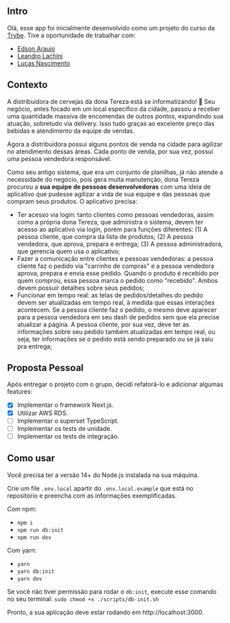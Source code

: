 ## Intro
Olá, esse app foi inicialmente desenvolvido como um projeto do curso da [Trybe](https://www.betrybe.com/).
Tive a oportunidade de trabalhar com:
 - [Edson Araujo](https://github.com/araujobarros)
 - [Leandro Lachini](https://github.com/leandroLachini)
 - [Lucas Nascimento](https://github.com/lucasmvnascimento)

## Contexto

A distribuidora de cervejas da dona Tereza está se informatizando! 🚀 Seu negócio, antes focado em um local específico da cidade, passou a receber uma quantidade massiva de encomendas de outros pontos, expandindo sua atuação, sobretudo via delivery. Isso tudo graças ao excelente preço das bebidas e atendimento da equipe de vendas.

Agora a distribuidora possui alguns pontos de venda na cidade para agilizar no atendimento dessas áreas. Cada ponto de venda, por sua vez, possui uma pessoa vendedora responsável.

Como seu antigo sistema, que era um conjunto de planilhas, já não atende a necessidade do negócio, pois gera muita manutenção, dona Tereza procurou a **sua equipe de pessoas desenvolvedoras** com uma ideia de aplicativo que pudesse agilizar a vida de sua equipe e das pessoas que compram seus produtos. O aplicativo precisa:

- Ter acesso via login: tanto clientes como pessoas vendedoras, assim como a própria dona Tereza, que administra o sistema, devem ter acesso ao aplicativo via login, porém para funções diferentes: (1) A pessoa cliente, que compra da lista de produtos; (2) A pessoa vendedora, que aprova, prepara e entrega; (3) A pessoa administradora, que gerencia quem usa o aplicativo;
- Fazer a comunicação entre clientes e pessoas vendedoras: a pessoa cliente faz o pedido via "carrinho de compras" e a pessoa vendedora aprova, prepara e envia esse pedido. Quando o produto é recebido por quem comprou, essa pessoa marca o pedido como "recebido". Ambos devem possuir detalhes sobre seus pedidos;
- Funcionar em tempo real: as telas de pedidos/detalhes do pedido devem ser atualizadas em tempo real, à medida que essas interações acontecem. Se a pessoa cliente faz o pedido, o mesmo deve aparecer para a pessoa vendedora em seu dash de pedidos sem que ela precise atualizar a página. A pessoa cliente, por sua vez, deve ter as informações sobre seu pedido também atualizadas em tempo real, ou seja, ter informações se o pedido está sendo preparado ou se já saiu pra entrega;

## Proposta Pessoal
Após entregar o projeto com o grupo, decidi refatorá-lo e adicionar algumas features:

- [x] Implementar o framework Next.js.
- [x] Utilizar AWS RDS.
- [ ] Implementar o superset TypeScript.
- [ ] Implementar os tests de unidade.
- [ ] Implementar os tests de integração.

## Como usar
Você precisa ter a versão 14+ do Node.js instalada na sua máquina. 

Crie um file `.env.local` apartir do `.env.local.example` que está no repositório e preencha com as informações exemplificadas.

Com npm:
  - `npm i`
  - `npm run db:init` 
  - `npm run dev`

Com yarn:
  - `yarn`
  - `yarn db:init`
  - `yarn dev`

Se você não tiver permissão para rodar o `db:init`, execute esse comando no seu terminal: `sudo chmod +x ./scripts/db-init.sh`

Pronto, a sua aplicação deve estar rodando em http://localhost:3000.